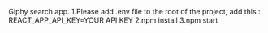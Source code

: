 Giphy search app.
1.Please add .env file to the root of the project, add this : REACT_APP_API_KEY=YOUR API KEY
2.npm install 
3.npm start 
